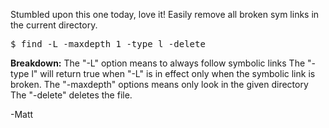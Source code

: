 Stumbled upon this one today, love it! Easily remove all broken sym links in the current directory.

<pre>
$ find -L -maxdepth 1 -type l -delete
</pre>

**Breakdown:** 
The "-L" option means to always follow symbolic links
The "-type l" will return true when "-L" is in effect only when the symbolic link is broken. 
The "-maxdepth" options means only look in the given directory
The "-delete" deletes the file.

-Matt